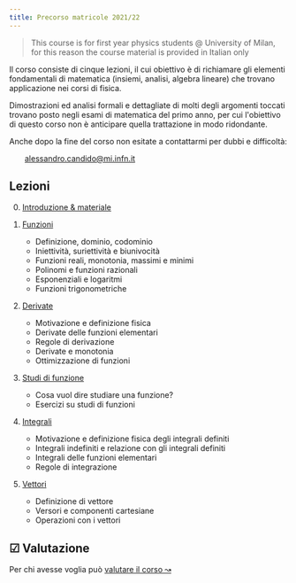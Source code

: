 ```yaml
---
title: Precorso matricole 2021/22
---
```


> This course is for first year physics students @ University of Milan, for this
> reason the course material is provided in Italian only

Il corso consiste di cinque lezioni, il cui obiettivo è di richiamare gli
elementi fondamentali di matematica (insiemi, analisi, algebra lineare) che
trovano applicazione nei corsi di fisica.

Dimostrazioni ed analisi formali e dettagliate di molti degli argomenti toccati
trovano posto negli esami di matematica del primo anno, per cui l'obiettivo di
questo corso non è anticipare quella trattazione in modo ridondante.

Anche dopo la fine del corso non esitate a contattarmi per dubbi e difficoltà:

<div style="margin: 1em 0 0 2em;">
 <a href="mailto:alessandro.candido@mi.infn.it" target="_blank">alessandro.candido@mi.infn.it</a>
</div>

## Lezioni

0. [Introduzione & materiale](PrepMath/0-intro)
1. [Funzioni](PrepMath/1-functions)

   - Definizione, dominio, codominio
   - Iniettività, suriettività e biunivocità
   - Funzioni reali, monotonia, massimi e minimi
   - Polinomi e funzioni razionali
   - Esponenziali e logaritmi
   - Funzioni trigonometriche

2. [Derivate](PrepMath/2-derivatives)

   - Motivazione e definizione fisica
   - Derivate delle funzioni elementari
   - Regole di derivazione
   - Derivate e monotonia
   - Ottimizzazione di funzioni

3. [Studi di funzione](PrepMath/3-study)

   - Cosa vuol dire studiare una funzione?
   - Esercizi su studi di funzioni

4. [Integrali](PrepMath/4-integrals)

   - Motivazione e definizione fisica degli integrali definiti
   - Integrali indefiniti e relazione con gli integrali definiti
   - Integrali delle funzioni elementari
   - Regole di integrazione

5. [Vettori](PrepMath/5-vectors)
   - Definizione di vettore
   - Versori e componenti cartesiane
   - Operazioni con i vettori

## &#9745; Valutazione

Per chi avesse voglia può [valutare il corso &rarrw;](https://forms.gle/7TVa5FFg38kHp7rT8)

<!-- vim: set spelllang=it: -->
